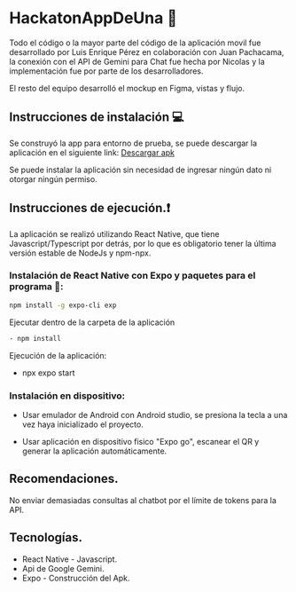 # HackatonAppDeUna 🚀
Todo el código o la mayor parte del código de la aplicación movil fue desarrollado por Luis Enrique Pérez en colaboración con Juan Pachacama, la conexión con el API de Gemini para Chat fue hecha por Nicolas y la implementación fue por parte de los desarrolladores.

El resto del equipo desarrolló el mockup en Figma, vistas y flujo.

## Instrucciones de instalación 💻
Se construyó la app para entorno de prueba, se puede descargar la aplicación en el siguiente link:
[Descargar apk](https://expo.dev/artifacts/eas/uBcfWAtRDJR5zYdFyxufru.apk)

Se puede instalar la aplicación sin necesidad de ingresar ningún dato ni otorgar ningún permiso.

## Instrucciones de ejecución.❗
La aplicación se realizó utilizando React Native, que tiene Javascript/Typescript por detrás, por lo que es obligatorio tener la última versión estable de NodeJs y npm-npx.

### Instalación de React Native con Expo y paquetes para el programa 🚩:
```bash
npm install -g expo-cli exp
```
Ejecutar dentro de la carpeta de la aplicación
```bash
- npm install
```
Ejecución de la aplicación:
- npx expo start

### Instalación en dispositivo:
- Usar emulador de Android con Android studio, se presiona la tecla a una vez haya inicializado el proyecto.

- Usar aplicación en dispositivo fisico "Expo go", escanear el QR y generar la aplicación automáticamente.

## Recomendaciones.
No enviar demasiadas consultas al chatbot por el límite de tokens para la API.

## Tecnologías.
- React Native - Javascript.
- Api de Google Gemini.
- Expo - Construcción del Apk.